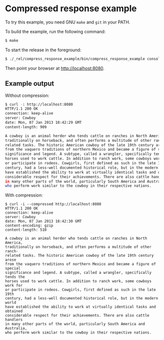 Compressed response example
===========================

To try this example, you need GNU `make` and `git` in your PATH.

To build the example, run the following command:

``` bash
$ make
```

To start the release in the foreground:

``` bash
$ ./_rel/compress_response_example/bin/compress_response_example console
```

Then point your browser at [http://localhost:8080](http://localhost:8080).

Example output
--------------

Without compression:

``` bash
$ curl -i http://localhost:8080
HTTP/1.1 200 OK
connection: keep-alive
server: Cowboy
date: Mon, 07 Jan 2013 18:42:29 GMT
content-length: 909

A cowboy is an animal herder who tends cattle on ranches in North America,
traditionally on horseback, and often performs a multitude of other ranch-
related tasks. The historic American cowboy of the late 19th century arose
from the vaquero traditions of northern Mexico and became a figure of special
significance and legend. A subtype, called a wrangler, specifically tends the
horses used to work cattle. In addition to ranch work, some cowboys work for
or participate in rodeos. Cowgirls, first defined as such in the late 19th
century, had a less-well documented historical role, but in the modern world
have established the ability to work at virtually identical tasks and obtained
considerable respect for their achievements. There are also cattle handlers
in many other parts of the world, particularly South America and Australia,
who perform work similar to the cowboy in their respective nations.
```

With compression:

```
$ curl -i --compressed http://localhost:8080
HTTP/1.1 200 OK
connection: keep-alive
server: Cowboy
date: Mon, 07 Jan 2013 18:42:30 GMT
content-encoding: gzip
content-length: 510

A cowboy is an animal herder who tends cattle on ranches in North America,
traditionally on horseback, and often performs a multitude of other ranch-
related tasks. The historic American cowboy of the late 19th century arose
from the vaquero traditions of northern Mexico and became a figure of special
significance and legend. A subtype, called a wrangler, specifically tends the
horses used to work cattle. In addition to ranch work, some cowboys work for
or participate in rodeos. Cowgirls, first defined as such in the late 19th
century, had a less-well documented historical role, but in the modern world
have established the ability to work at virtually identical tasks and obtained
considerable respect for their achievements. There are also cattle handlers
in many other parts of the world, particularly South America and Australia,
who perform work similar to the cowboy in their respective nations.
```
